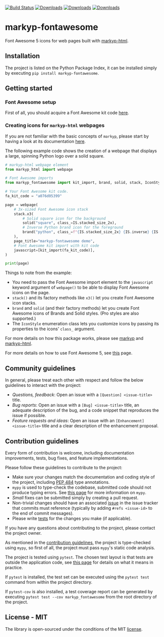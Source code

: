 [![Build Status](https://travis-ci.org/volfpeter/markyp-fontawesome.svg?branch=master)](https://travis-ci.org/volfpeter/markyp-fontawesome)
[![Downloads](https://pepy.tech/badge/markyp-fontawesome)](https://pepy.tech/project/markyp-fontawesome)
[![Downloads](https://pepy.tech/badge/markyp-fontawesome/month)](https://pepy.tech/project/markyp-fontawesome/month)
[![Downloads](https://pepy.tech/badge/markyp-fontawesome/week)](https://pepy.tech/project/markyp-fontawesome/week)

# markyp-fontawesome

Font Awesome 5 icons for web pages built with [markyp-html](https://github.com/volfpeter/markyp-html).

## Installation

The project is listed on the Python Package Index, it can be installed simply by executing `pip install markyp-fontawesome`.

## Getting started

### Font Awesome setup

First of all, you should acquire a Font Awesome kit code [here](https://fontawesome.com/start).

### Creating icons for `markyp-html` webpages

If you are not familiar with the basic concepts of `markyp`, please start by having a look at its documentation [here](https://github.com/volfpeter/markyp).

The following example code shows the creation of a webpage that displays a large, spinning Python logo over a solid square.

```Python
# markyp-html webpage element
from markyp_html import webpage

# Font Awesome imports
from markyp_fontawesome import kit_import, brand, solid, stack, IconStyle as IS

# Your Font Awesome kit code.
fa_kit_code = "a076d05399"

page = webpage(
    # 3x-sized Font Awesome icon stack
    stack.x3(
        # Solid square icon for the background
        solid("square", class_=IS.stacked_size_2x),
        # Inverse Python brand icon for the foreground
        brand("python", class_=f"{IS.stacked_size_2x} {IS.inverse} {IS.spin}"),
    ),
    page_title="markyp-fontawesome demo",
    # Font Awesome kit import with kit code
    javascript=[kit_import(fa_kit_code)],
)

print(page)
```

Things to note from the example:

- You need to pass the Font Awesome import element to the `javascript` keyword argument of `webpage()` to be able to display Font Awesome icons on the page.
- `stack()` and its factory methods like `x3()` let you create Font Awesome icon stacks.
- `brand` and `solid` (and their factory methods) let you create Font Awesome icons of Brands and Solid styles. (Pro styles are also supported.)
- The `IconStyle` enumeration class lets you customize icons by passing its properties to the icons' `class_` argument.

For more details on how this package works, please see [markyp](https://github.com/volfpeter/markyp) and [markyp-html](https://github.com/volfpeter/markyp-html).

For more details on how to use Font Awesome 5, see [this](https://fontawesome.com/how-to-use/on-the-web/referencing-icons/basic-use) page.

## Community guidelines

In general, please treat each other with respect and follow the below guidelines to interact with the project:

- _Questions, feedback_: Open an issue with a `[Question] <issue-title>` title.
- _Bug reports_: Open an issue with a `[Bug] <issue-title>` title, an adequate description of the bug, and a code snippet that reproduces the issue if possible.
- _Feature requests and ideas_: Open an issue with an `[Enhancement] <issue-title>` title and a clear description of the enhancement proposal.

## Contribution guidelines

Every form of contribution is welcome, including documentation improvements, tests, bug fixes, and feature implementations.

Please follow these guidelines to contribute to the project:

- Make sure your changes match the documentation and coding style of the project, including [PEP 484](https://www.python.org/dev/peps/pep-0484/) type annotations.
- `mypy` is used to type-check the codebase, submitted code should not produce typing errors. See [this page](http://mypy-lang.org/) for more information on `mypy`.
- _Small_ fixes can be submitted simply by creating a pull request.
- Non-trivial changes should have an associated [issue](#community-guidelines) in the issue tracker that commits must reference (typically by adding `#refs <issue-id>` to the end of commit messages).
- Please write [tests](#testing) for the changes you make (if applicable).

If you have any questions about contributing to the project, please contact the project owner.

As mentioned in the [contribution guidelines](#contribution-guidelines), the project is type-checked using `mypy`, so first of all, the project must pass `mypy`'s static code analysis.

The project is tested using `pytest`. The chosen test layout is that tests are outside the application code, see [this page](https://docs.pytest.org/en/latest/goodpractices.html#tests-outside-application-code) for details on what it means in practice.

If `pytest` is installed, the test set can be executed using the `pytest test` command from within the project directory.

If `pytest-cov` is also installed, a test coverage report can be generated by executing `pytest test --cov markyp_fontawesome` from the root directory of the project.

## License - MIT

The library is open-sourced under the conditions of the MIT [license](https://choosealicense.com/licenses/mit/).

